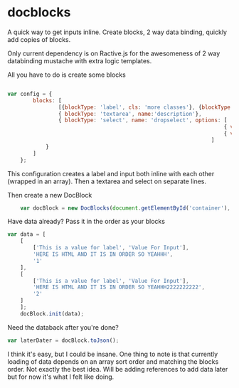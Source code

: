 docblocks
=========

A quick way to get inputs inline. Create blocks, 2 way data binding, quickly add copies of blocks.

Only current dependency is on Ractive.js for the awesomeness of 2 way databinding mustache with extra logic templates.

All you have to do is create some blocks
```javascript

var config = {
		blocks: [
				[{blockType: 'label', cls: 'more classes'}, {blockType: 'input', name:'proj_name', cls: 'none'}],
				{ blockType: 'textarea', name:'description'},
				{ blockType: 'select', name: 'dropselect', options: [
																	{ value:"1", text:'Something 1'},
																	{ value:"2", text:'Something 2'}
																]
			}
		]
	};
````

This configuration creates a label and input both inline with each other (wrapped in an array).
Then a textarea and select on separate lines.

Then create a new DocBlock

```javascript
	var docBlock = new DocBlocks(document.getElementById('container'), config);
```

Have data already?
Pass it in the order as your blocks

```javascript
var data = [
	[
		['This is a value for label', 'Value For Input'],
		'HERE IS HTML AND IT IS IN ORDER SO YEAHHH',
		'1'
	],
	[
		['This is a value for label', 'Value For Input'],
		'HERE IS HTML AND IT IS IN ORDER SO YEAHHH2222222222',
		'2'
	]
	];
	docBlock.init(data);
```

Need the databack after you're done?

```javascript
var laterDater = docBlock.toJson();
```

I think it's easy, but I could be insane. 
One thing to note is that currently loading of data depends on an array sort order and matching the blocks order.
Not exactly the best idea. Will be adding references to add data later but for now it's what I felt like doing.